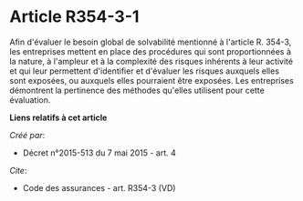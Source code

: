 # Article R354-3-1

Afin d'évaluer le besoin global de solvabilité mentionné à l'article R. 354-3, les entreprises mettent en place des
procédures qui sont proportionnées à la nature, à l'ampleur et à la complexité des risques inhérents à leur activité et qui
leur permettent d'identifier et d'évaluer les risques auxquels elles sont exposées, ou auxquels elles pourraient être
exposées. Les entreprises démontrent la pertinence des méthodes qu'elles utilisent pour cette évaluation.

**Liens relatifs à cet article**

_Créé par_:

  - Décret n°2015-513 du 7 mai 2015 - art. 4

_Cite_:

  - Code des assurances - art. R354-3 (VD)
